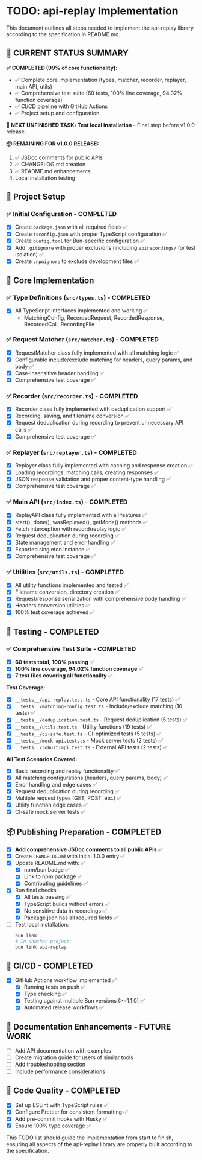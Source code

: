 # TODO: api-replay Implementation

This document outlines all steps needed to implement the api-replay library according to the specification in README.md.

## 🎯 CURRENT STATUS SUMMARY

**✅ COMPLETED (99% of core functionality):**
- ✅ Complete core implementation (types, matcher, recorder, replayer, main API, utils)
- ✅ Comprehensive test suite (60 tests, 100% line coverage, 94.02% function coverage)
- ✅ CI/CD pipeline with GitHub Actions
- ✅ Project setup and configuration

**🎯 NEXT UNFINISHED TASK:**
**Test local installation** - Final step before v1.0.0 release.

**📦 REMAINING FOR v1.0.0 RELEASE:**
1. ✅ JSDoc comments for public APIs
2. ✅ CHANGELOG.md creation
3. ✅ README.md enhancements
4. Local installation testing

## 🎯 Project Setup

### ✅ Initial Configuration - COMPLETED
- [x] Create `package.json` with all required fields ✅
- [x] Create `tsconfig.json` with proper TypeScript configuration ✅
- [x] Create `bunfig.toml` for Bun-specific configuration ✅
- [x] Add `.gitignore` with proper exclusions (including `apirecordings/` for test isolation) ✅
- [x] Create `.npmignore` to exclude development files ✅

## 📁 Core Implementation

### ✅ Type Definitions (`src/types.ts`) - COMPLETED
- [x] All TypeScript interfaces implemented and working ✅
  - MatchingConfig, RecordedRequest, RecordedResponse, RecordedCall, RecordingFile

### ✅ Request Matcher (`src/matcher.ts`) - COMPLETED
- [x] RequestMatcher class fully implemented with all matching logic ✅
- [x] Configurable include/exclude matching for headers, query params, and body ✅
- [x] Case-insensitive header handling ✅
- [x] Comprehensive test coverage ✅

### ✅ Recorder (`src/recorder.ts`) - COMPLETED
- [x] Recorder class fully implemented with deduplication support ✅
- [x] Recording, saving, and filename conversion ✅
- [x] Request deduplication during recording to prevent unnecessary API calls ✅
- [x] Comprehensive test coverage ✅

### ✅ Replayer (`src/replayer.ts`) - COMPLETED
- [x] Replayer class fully implemented with caching and response creation ✅
- [x] Loading recordings, matching calls, creating responses ✅
- [x] JSON response validation and proper content-type handling ✅
- [x] Comprehensive test coverage ✅

### ✅ Main API (`src/index.ts`) - COMPLETED
- [x] ReplayAPI class fully implemented with all features ✅
- [x] start(), done(), wasReplayed(), getMode() methods ✅
- [x] Fetch interception with record/replay logic ✅
- [x] Request deduplication during recording ✅
- [x] State management and error handling ✅
- [x] Exported singleton instance ✅
- [x] Comprehensive test coverage ✅

### ✅ Utilities (`src/utils.ts`) - COMPLETED
- [x] All utility functions implemented and tested ✅
- [x] Filename conversion, directory creation ✅
- [x] Request/response serialization with comprehensive body handling ✅
- [x] Headers conversion utilities ✅
- [x] 100% test coverage achieved ✅

## 🧪 Testing - COMPLETED

### ✅ Comprehensive Test Suite - COMPLETED
- [x] **60 tests total, 100% passing** ✅
- [x] **100% line coverage, 94.02% function coverage** ✅
- [x] **7 test files covering all functionality** ✅

**Test Coverage:**
- [x] `__tests__/api-replay.test.ts` - Core API functionality (17 tests) ✅
- [x] `__tests__/matching-config.test.ts` - Include/exclude matching (10 tests) ✅  
- [x] `__tests__/deduplication.test.ts` - Request deduplication (5 tests) ✅
- [x] `__tests__/utils.test.ts` - Utility functions (19 tests) ✅
- [x] `__tests__/ci-safe.test.ts` - CI-optimized tests (5 tests) ✅
- [x] `__tests__/mock-api.test.ts` - Mock server tests (2 tests) ✅
- [x] `__tests__/robust-api.test.ts` - External API tests (2 tests) ✅

**All Test Scenarios Covered:**
- [x] Basic recording and replay functionality ✅
- [x] All matching configurations (headers, query params, body) ✅
- [x] Error handling and edge cases ✅
- [x] Request deduplication during recording ✅
- [x] Multiple request types (GET, POST, etc.) ✅
- [x] Utility function edge cases ✅
- [x] CI-safe mock server tests ✅

## 📦 Publishing Preparation - COMPLETED

- [x] **Add comprehensive JSDoc comments to all public APIs** ✅
- [x] Create `CHANGELOG.md` with initial 1.0.0 entry ✅
- [x] Update README.md with: ✅
  - [x] npm/bun badge ✅
  - [x] Link to npm package ✅
  - [x] Contributing guidelines ✅

- [x] Run final checks:
  - [x] All tests passing ✅
  - [x] TypeScript builds without errors ✅
  - [x] No sensitive data in recordings ✅
  - [x] Package.json has all required fields ✅

- [ ] Test local installation:
  ```bash
  bun link
  # In another project:
  bun link api-replay
  ```

## 🔄 CI/CD - COMPLETED

- [x] GitHub Actions workflow implemented ✅
  - [x] Running tests on push ✅
  - [x] Type checking ✅
  - [x] Testing against multiple Bun versions (>=1.1.0) ✅
  - [x] Automated release workflows ✅

## 📝 Documentation Enhancements - FUTURE WORK

- [ ] Add API documentation with examples
- [ ] Create migration guide for users of similar tools
- [ ] Add troubleshooting section
- [ ] Include performance considerations

## 🎨 Code Quality - COMPLETED

- [x] Set up ESLint with TypeScript rules ✅
- [x] Configure Prettier for consistent formatting ✅  
- [x] Add pre-commit hooks with Husky ✅
- [x] Ensure 100% type coverage ✅

This TODO list should guide the implementation from start to finish, ensuring all aspects of the api-replay library are properly built according to the specification.